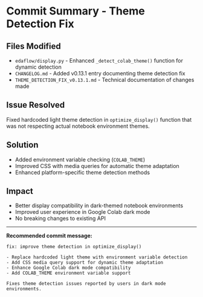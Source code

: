 # Commit Summary - Theme Detection Fix

## Files Modified
- `edaflow/display.py` - Enhanced `_detect_colab_theme()` function for dynamic detection
- `CHANGELOG.md` - Added v0.13.1 entry documenting theme detection fix
- `THEME_DETECTION_FIX_v0.13.1.md` - Technical documentation of changes made

## Issue Resolved
Fixed hardcoded light theme detection in `optimize_display()` function that was not respecting actual notebook environment themes.

## Solution
- Added environment variable checking (`COLAB_THEME`)
- Improved CSS with media queries for automatic theme adaptation
- Enhanced platform-specific theme detection methods

## Impact
- Better display compatibility in dark-themed notebook environments
- Improved user experience in Google Colab dark mode
- No breaking changes to existing API

---

**Recommended commit message:**
```
fix: improve theme detection in optimize_display()

- Replace hardcoded light theme with environment variable detection
- Add CSS media query support for dynamic theme adaptation  
- Enhance Google Colab dark mode compatibility
- Add COLAB_THEME environment variable support

Fixes theme detection issues reported by users in dark mode environments.
```
